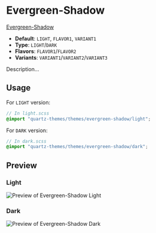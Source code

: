 # Evergreen-Shadow

[Evergreen-Shadow](https://quinta0.github.io/)

- **Default**: `LIGHT`, `FLAVOR1`, `VARIANT1`
- **Type**: `LIGHT`/`DARK`
- **Flavors**: `FLAVOR1`/`FLAVOR2`
- **Variants**: `VARIANT1`/`VARIANT2`/`VARIANT3`

Description...

## Usage

For `LIGHT` version:

```scss
// In light.scss
@import "quartz-themes/themes/evergreen-shadow/light";
```

For `DARK` version:

```scss
// In dark.scss
@import "quartz-themes/themes/evergreen-shadow/dark";
```

## Preview

### Light

![Preview of Evergreen-Shadow Light](preview-light.png)

### Dark

![Preview of Evergreen-Shadow Dark](preview-dark.png)
